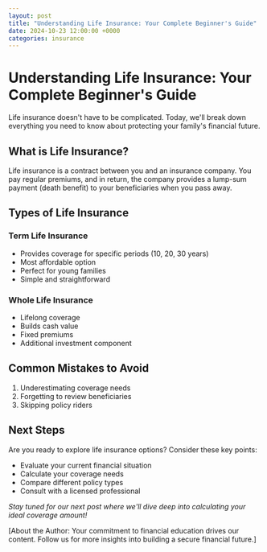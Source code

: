 ```yaml
---
layout: post
title: "Understanding Life Insurance: Your Complete Beginner's Guide"
date: 2024-10-23 12:00:00 +0000
categories: insurance
---
```


# Understanding Life Insurance: Your Complete Beginner's Guide

Life insurance doesn't have to be complicated. Today, we'll break down everything you need to know about protecting your family's financial future.

## What is Life Insurance?

Life insurance is a contract between you and an insurance company. You pay regular premiums, and in return, the company provides a lump-sum payment (death benefit) to your beneficiaries when you pass away.

## Types of Life Insurance

### Term Life Insurance
- Provides coverage for specific periods (10, 20, 30 years)
- Most affordable option
- Perfect for young families
- Simple and straightforward

### Whole Life Insurance
- Lifelong coverage
- Builds cash value
- Fixed premiums
- Additional investment component

## Common Mistakes to Avoid
1. Underestimating coverage needs
2. Forgetting to review beneficiaries
3. Skipping policy riders

## Next Steps
Are you ready to explore life insurance options? Consider these key points:
- Evaluate your current financial situation
- Calculate your coverage needs
- Compare different policy types
- Consult with a licensed professional

*Stay tuned for our next post where we'll dive deep into calculating your ideal coverage amount!*

[About the Author: Your commitment to financial education drives our content. Follow us for more insights into building a secure financial future.]
